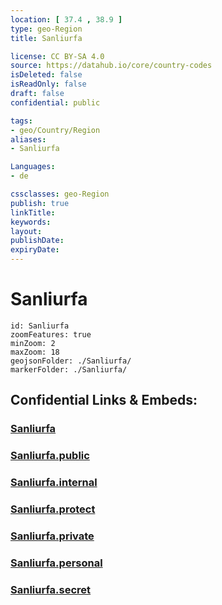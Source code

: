 ```yaml
---
location: [ 37.4 , 38.9 ] 
type: geo-Region
title: Sanliurfa

license: CC BY-SA 4.0
source: https://datahub.io/core/country-codes
isDeleted: false
isReadOnly: false
draft: false
confidential: public

tags:
- geo/Country/Region
aliases:
- Sanliurfa

Languages:
- de

cssclasses: geo-Region
publish: true
linkTitle: 
keywords: 
layout: 
publishDate: 
expiryDate: 
---
```


# Sanliurfa

```leaflet
id: Sanliurfa
zoomFeatures: true 
minZoom: 2 
maxZoom: 18
geojsonFolder: ./Sanliurfa/
markerFolder: ./Sanliurfa/
```


## Confidential Links & Embeds: 

### [Sanliurfa](/_Standards/Earth/Continent/Europe/Europe~East/Turkey/Provinces~Turkey/Sanliurfa.md) 

### [Sanliurfa.public](/_public/Earth/Continent/Europe/Europe~East/Turkey/Provinces~Turkey/Sanliurfa.public.md) 

### [Sanliurfa.internal](/_internal/Earth/Continent/Europe/Europe~East/Turkey/Provinces~Turkey/Sanliurfa.internal.md) 

### [Sanliurfa.protect](/_protect/Earth/Continent/Europe/Europe~East/Turkey/Provinces~Turkey/Sanliurfa.protect.md) 

### [Sanliurfa.private](/_private/Earth/Continent/Europe/Europe~East/Turkey/Provinces~Turkey/Sanliurfa.private.md) 

### [Sanliurfa.personal](/_personal/Earth/Continent/Europe/Europe~East/Turkey/Provinces~Turkey/Sanliurfa.personal.md) 

### [Sanliurfa.secret](/_secret/Earth/Continent/Europe/Europe~East/Turkey/Provinces~Turkey/Sanliurfa.secret.md)

